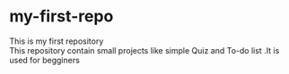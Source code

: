 # my-first-repo
This is my first repository
<br>
This repository contain small projects like simple Quiz and To-do list .It is used for begginers
